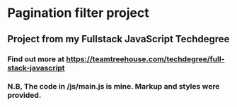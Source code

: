 Pagination filter project
=========================

## Project from my Fullstack JavaScript Techdegree

### Find out more at https://teamtreehouse.com/techdegree/full-stack-javascript

### N.B, The code in /js/main.js is mine. Markup and styles were provided.
